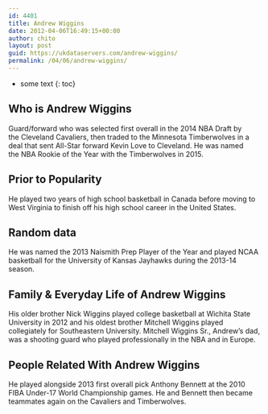 ```yaml
---
id: 4401
title: Andrew Wiggins
date: 2012-04-06T16:49:15+00:00
author: chito
layout: post
guid: https://ukdataservers.com/andrew-wiggins/
permalink: /04/06/andrew-wiggins/
---
```


* some text
{: toc}
          
          
## Who is  Andrew Wiggins
                  
                  
                  
Guard/forward who was selected first overall in the 2014 NBA Draft by the Cleveland Cavaliers, then traded to the Minnesota Timberwolves in a deal that sent All-Star forward Kevin Love to Cleveland. He was named the NBA Rookie of the Year with the Timberwolves in 2015.
                  
                
                
                
## Prior to Popularity 
                  
                  
                  
He played two years of high school basketball in Canada before moving to West Virginia to finish off his high school career in the United States.
                  
                
                
                
## Random data 
                  
                  
                  
He was named the 2013 Naismith Prep Player of the Year and played NCAA basketball for the University of Kansas Jayhawks during the 2013-14 season.
                  
                
                
                
## Family & Everyday Life of Andrew Wiggins
                  
                  
                  
His older brother Nick Wiggins played college basketball at Wichita State University in 2012 and his oldest brother Mitchell Wiggins played collegiately for Southeastern University. Mitchell Wiggins Sr., Andrew&#8217;s dad, was a shooting guard who played professionally in the NBA and in Europe.
                  
                
                
                
## People Related With  Andrew Wiggins
                  
                  
                  
He played alongside 2013 first overall pick Anthony Bennett at the 2010 FIBA Under-17 World Championship games. He and Bennett then became teammates again on the Cavaliers and Timberwolves.
                  
                
              
            
          
          
          
    
    
  
